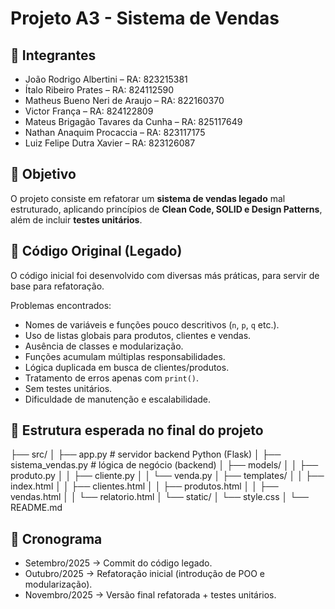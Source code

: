 # Projeto A3 - Sistema de Vendas

## 👥 Integrantes
- João Rodrigo Albertini – RA: 823215381  
- Ítalo Ribeiro Prates – RA: 824112590  
- Matheus Bueno Neri de Araujo – RA: 822160370  
- Victor França – RA: 824122809  
- Mateus Brigagão Tavares da Cunha – RA: 825117649  
- Nathan Anaquim Procaccia – RA: 823117175  
- Luiz Felipe Dutra Xavier – RA: 823126087  

## 📌 Objetivo
O projeto consiste em refatorar um **sistema de vendas legado** mal estruturado, aplicando princípios de **Clean Code, SOLID e Design Patterns**, além de incluir **testes unitários**.

## 🚨 Código Original (Legado)
O código inicial foi desenvolvido com diversas más práticas, para servir de base para refatoração.

Problemas encontrados:
- Nomes de variáveis e funções pouco descritivos (`n`, `p`, `q` etc.).
- Uso de listas globais para produtos, clientes e vendas.
- Ausência de classes e modularização.
- Funções acumulam múltiplas responsabilidades.
- Lógica duplicada em busca de clientes/produtos.
- Tratamento de erros apenas com `print()`.
- Sem testes unitários.
- Dificuldade de manutenção e escalabilidade.

## 📂 Estrutura esperada no final do projeto

├── src/
│   ├── app.py                  # servidor backend Python (Flask)
│   ├── sistema_vendas.py       # lógica de negócio (backend)
│   ├── models/
│   │   ├── produto.py
│   │   ├── cliente.py
│   │   └── venda.py
│   ├── templates/
│   │   ├── index.html
│   │   ├── clientes.html
│   │   ├── produtos.html
│   │   ├── vendas.html
│   │   └── relatorio.html
│   └── static/
│       └── style.css
│
└── README.md


## 🔗 Cronograma
- Setembro/2025 → Commit do código legado.  
- Outubro/2025 → Refatoração inicial (introdução de POO e modularização).  
- Novembro/2025 → Versão final refatorada + testes unitários.  
